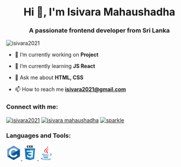 <h1 align="center">Hi 👋, I'm Isivara Mahaushadha</h1>
<h3 align="center">A passionate frontend developer from Sri Lanka</h3>

<p align="left"> <img src="https://komarev.com/ghpvc/?username=isivara2021&label=Profile%20views&color=0e75b6&style=flat" alt="isivara2021" /> </p>

- 🔭 I’m currently working on **Project**

- 🌱 I’m currently learning **JS React**

- 💬 Ask me about **HTML, CSS**

- 📫 How to reach me **isivara2021@gmail.com**

<h3 align="left">Connect with me:</h3>
<p align="left">
<a href="https://twitter.com/isivara2021" target="blank"><img align="center" src="https://raw.githubusercontent.com/rahuldkjain/github-profile-readme-generator/master/src/images/icons/Social/twitter.svg" alt="isivara2021" height="30" width="40" /></a>
<a href="https://fb.com/isivara mahaushadha" target="blank"><img align="center" src="https://raw.githubusercontent.com/rahuldkjain/github-profile-readme-generator/master/src/images/icons/Social/facebook.svg" alt="isivara mahaushadha" height="30" width="40" /></a>
<a href="[https://www.youtube.com/c/sparkle](https://youtube.com/@sparkle....?si=wKRJ9jAnGae6UU8e)" target="blank"><img align="center" src="https://raw.githubusercontent.com/rahuldkjain/github-profile-readme-generator/master/src/images/icons/Social/youtube.svg" alt="sparkle" height="30" width="40" /></a>
</p>

<h3 align="left">Languages and Tools:</h3>
<p align="left"> <a href="https://www.cprogramming.com/" target="_blank" rel="noreferrer"> <img src="https://raw.githubusercontent.com/devicons/devicon/master/icons/c/c-original.svg" alt="c" width="40" height="40"/> </a> <a href="https://www.w3schools.com/css/" target="_blank" rel="noreferrer"> <img src="https://raw.githubusercontent.com/devicons/devicon/master/icons/css3/css3-original-wordmark.svg" alt="css3" width="40" height="40"/> </a> <a href="https://www.java.com" target="_blank" rel="noreferrer"> <img src="https://raw.githubusercontent.com/devicons/devicon/master/icons/java/java-original.svg" alt="java" width="40" height="40"/> </a> </p>
